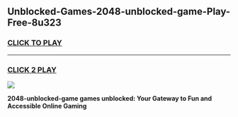 
## Unblocked-Games-2048-unblocked-game-Play-Free-8u323
<h3>
<a href="https://premium76.site?title=2048-unblocked-game&ref=12A">CLICK TO PLAY</a></h3>
<hr>

<h3>
<a href="https://premium76.site?title=2048-unblocked-game&ref=12A">CLICK 2 PLAY</a>
  
</h3>

<a href="https://premium76.site?title=2048-unblocked-game&ref=12A"><img src="https://clearcache.store/games.png"></a>


**2048-unblocked-game games unblocked: Your Gateway to Fun and Accessible Online Gaming**
